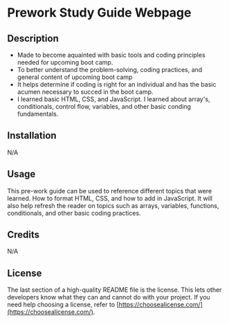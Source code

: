 # Prework Study Guide Webpage

## Description

- Made to become aquainted with basic tools and coding principles needed for upcoming boot camp. 
- To better understand the problem-solving, coding practices, and general content of upcoming boot camp
- It helps determine if coding is right for an individual and has the basic acumen necessary to succed in the boot camp. 
- I learned basic HTML, CSS, and JavaScript. I learned about array's, conditionals, control flow, variables, and other basic conding fundamentals. 

## Installation

N/A

## Usage

This pre-work guide can be used to reference different topics that were learned. How to format HTML, CSS, and how to add in JavaScript. It will also help refresh the reader on topics such as arrays, variables, functions, conditionals, and other basic coding practices. 

## Credits

N/A

## License

The last section of a high-quality README file is the license. This lets other developers know what they can and cannot do with your project. If you need help choosing a license, refer to [https://choosealicense.com/](https://choosealicense.com/).

